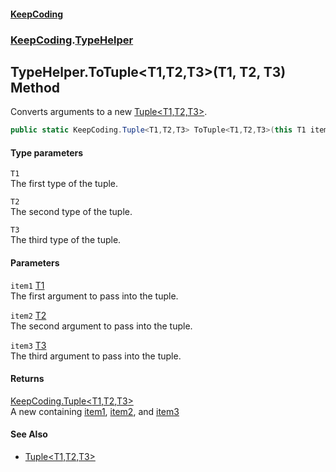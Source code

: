 #### [KeepCoding](index.md 'index')
### [KeepCoding](KeepCoding.md 'KeepCoding').[TypeHelper](TypeHelper.md 'KeepCoding.TypeHelper')
## TypeHelper.ToTuple&lt;T1,T2,T3&gt;(T1, T2, T3) Method
Converts arguments to a new [Tuple&lt;T1,T2,T3&gt;](Tuple_T1_T2_T3_.md 'KeepCoding.Tuple&lt;T1,T2,T3&gt;').  
```csharp
public static KeepCoding.Tuple<T1,T2,T3> ToTuple<T1,T2,T3>(this T1 item1, T2 item2, T3 item3);
```
#### Type parameters
<a name='KeepCoding_TypeHelper_ToTuple_T1_T2_T3_(T1_T2_T3)_T1'></a>
`T1`  
The first type of the tuple.
  
<a name='KeepCoding_TypeHelper_ToTuple_T1_T2_T3_(T1_T2_T3)_T2'></a>
`T2`  
The second type of the tuple.
  
<a name='KeepCoding_TypeHelper_ToTuple_T1_T2_T3_(T1_T2_T3)_T3'></a>
`T3`  
The third type of the tuple.
  
#### Parameters
<a name='KeepCoding_TypeHelper_ToTuple_T1_T2_T3_(T1_T2_T3)_item1'></a>
`item1` [T1](TypeHelper_ToTuple_UTM6P8SvKrr69sYDITuYig.md#KeepCoding_TypeHelper_ToTuple_T1_T2_T3_(T1_T2_T3)_T1 'KeepCoding.TypeHelper.ToTuple&lt;T1,T2,T3&gt;(T1, T2, T3).T1')  
The first argument to pass into the tuple.
  
<a name='KeepCoding_TypeHelper_ToTuple_T1_T2_T3_(T1_T2_T3)_item2'></a>
`item2` [T2](TypeHelper_ToTuple_UTM6P8SvKrr69sYDITuYig.md#KeepCoding_TypeHelper_ToTuple_T1_T2_T3_(T1_T2_T3)_T2 'KeepCoding.TypeHelper.ToTuple&lt;T1,T2,T3&gt;(T1, T2, T3).T2')  
The second argument to pass into the tuple.
  
<a name='KeepCoding_TypeHelper_ToTuple_T1_T2_T3_(T1_T2_T3)_item3'></a>
`item3` [T3](TypeHelper_ToTuple_UTM6P8SvKrr69sYDITuYig.md#KeepCoding_TypeHelper_ToTuple_T1_T2_T3_(T1_T2_T3)_T3 'KeepCoding.TypeHelper.ToTuple&lt;T1,T2,T3&gt;(T1, T2, T3).T3')  
The third argument to pass into the tuple.
  
#### Returns
[KeepCoding.Tuple&lt;](Tuple_T1_T2_T3_.md 'KeepCoding.Tuple&lt;T1,T2,T3&gt;')[T1](TypeHelper_ToTuple_UTM6P8SvKrr69sYDITuYig.md#KeepCoding_TypeHelper_ToTuple_T1_T2_T3_(T1_T2_T3)_T1 'KeepCoding.TypeHelper.ToTuple&lt;T1,T2,T3&gt;(T1, T2, T3).T1')[,](Tuple_T1_T2_T3_.md 'KeepCoding.Tuple&lt;T1,T2,T3&gt;')[T2](TypeHelper_ToTuple_UTM6P8SvKrr69sYDITuYig.md#KeepCoding_TypeHelper_ToTuple_T1_T2_T3_(T1_T2_T3)_T2 'KeepCoding.TypeHelper.ToTuple&lt;T1,T2,T3&gt;(T1, T2, T3).T2')[,](Tuple_T1_T2_T3_.md 'KeepCoding.Tuple&lt;T1,T2,T3&gt;')[T3](TypeHelper_ToTuple_UTM6P8SvKrr69sYDITuYig.md#KeepCoding_TypeHelper_ToTuple_T1_T2_T3_(T1_T2_T3)_T3 'KeepCoding.TypeHelper.ToTuple&lt;T1,T2,T3&gt;(T1, T2, T3).T3')[&gt;](Tuple_T1_T2_T3_.md 'KeepCoding.Tuple&lt;T1,T2,T3&gt;')  
A new  containing [item1](TypeHelper_ToTuple_UTM6P8SvKrr69sYDITuYig.md#KeepCoding_TypeHelper_ToTuple_T1_T2_T3_(T1_T2_T3)_item1 'KeepCoding.TypeHelper.ToTuple&lt;T1,T2,T3&gt;(T1, T2, T3).item1'), [item2](TypeHelper_ToTuple_UTM6P8SvKrr69sYDITuYig.md#KeepCoding_TypeHelper_ToTuple_T1_T2_T3_(T1_T2_T3)_item2 'KeepCoding.TypeHelper.ToTuple&lt;T1,T2,T3&gt;(T1, T2, T3).item2'), and [item3](TypeHelper_ToTuple_UTM6P8SvKrr69sYDITuYig.md#KeepCoding_TypeHelper_ToTuple_T1_T2_T3_(T1_T2_T3)_item3 'KeepCoding.TypeHelper.ToTuple&lt;T1,T2,T3&gt;(T1, T2, T3).item3')
#### See Also
- [Tuple&lt;T1,T2,T3&gt;](Tuple_T1_T2_T3_.md 'KeepCoding.Tuple&lt;T1,T2,T3&gt;')
